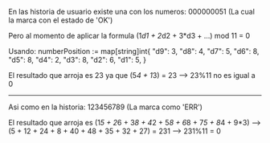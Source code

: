 En las historia de usuario existe una con los numeros: 000000051 (La cual la marca con el estado de 'OK')

Pero al momento de aplicar la formula (1*d1 + 2*d2 + 3*d3 + ...) mod 11 = 0

Usando:
numberPosition := map[string]int{
		"d9": 3,
		"d8": 4,
		"d7": 5,
		"d6": 8,
		"d5": 8,
		"d4": 2,
		"d3": 8,
		"d2": 6,
		"d1": 5,
	}
 
El resultado que arroja es 23 ya que (5*4 + 1*3) = 23  --> 23%11 no es igual a 0

------------------------------------------------------------------------------------------
Asi como en la historia: 123456789 (La marca como 'ERR')

El resultado que arroja es (1*5 + 2*6 + 3*8 + 4*2 + 5*8 + 6*8 + 7*5 + 8*4 + 9*3) --> (5 + 12 + 24 + 8 + 40 + 48 + 35 + 32 + 27) = 231 --> 231%11 = 0
